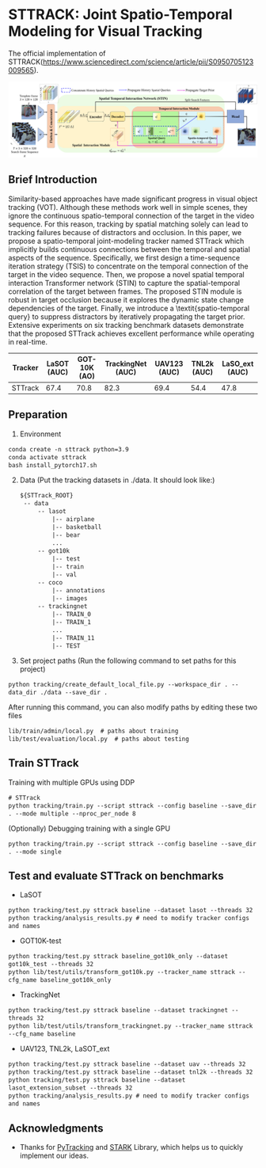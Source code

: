 # STTRACK: Joint Spatio-Temporal Modeling for Visual Tracking
The official implementation of STTRACK(https://www.sciencedirect.com/science/article/pii/S0950705123009565).

![STARK_Framework](tracking/framework.jpg)

## Brief Introduction

Similarity-based approaches have made significant progress in visual object tracking (VOT). Although these methods work well in simple scenes, they ignore the continuous spatio-temporal connection of the target in the video sequence. For this reason, tracking by spatial matching solely can lead to tracking failures because of distractors and occlusion. In this paper, we propose a spatio-temporal joint-modeling tracker named STTrack which implicitly builds continuous connections between the temporal and spatial aspects of the sequence. Specifically, we first design a time-sequence iteration strategy (TSIS) to concentrate on the temporal connection of the target in the video sequence. Then, we propose a novel spatial temporal interaction Transformer network (STIN) to capture the spatial-temporal correlation of the target between frames. The proposed STIN module is robust in target occlusion because it explores the dynamic state change dependencies of the target. Finally, we introduce a \textit{spatio-temporal query} to suppress distractors by iteratively propagating the target prior. Extensive experiments on six tracking benchmark datasets demonstrate that the proposed STTrack achieves excellent performance while operating in real-time.

| Tracker | LaSOT (AUC)| GOT-10K (AO)| TrackingNet (AUC)| UAV123 (AUC)| TNL2k (AUC)| LaSO_ext (AUC)|
|---|---|---|---|---|---|---|
|STTrack|67.4|70.8|82.3|69.4|54.4|47.8|

## Preparation
1. Environment
```
conda create -n sttrack python=3.9
conda activate sttrack
bash install_pytorch17.sh
```
2. Data
   (Put the tracking datasets in ./data. It should look like:)
   ```
   ${STTrack_ROOT}
    -- data
        -- lasot
            |-- airplane
            |-- basketball
            |-- bear
            ...
        -- got10k
            |-- test
            |-- train
            |-- val
        -- coco
            |-- annotations
            |-- images
        -- trackingnet
            |-- TRAIN_0
            |-- TRAIN_1
            ...
            |-- TRAIN_11
            |-- TEST
   ```
3. Set project paths
   (Run the following command to set paths for this project)
```
python tracking/create_default_local_file.py --workspace_dir . --data_dir ./data --save_dir .
```
  After running this command, you can also modify paths by editing these two files
```
lib/train/admin/local.py  # paths about training
lib/test/evaluation/local.py  # paths about testing
```

## Train STTrack
Training with multiple GPUs using DDP
```
# STTrack
python tracking/train.py --script sttrack --config baseline --save_dir . --mode multiple --nproc_per_node 8
```
(Optionally) Debugging training with a single GPU
```
python tracking/train.py --script sttrack --config baseline --save_dir . --mode single
```
## Test and evaluate STTrack on benchmarks

- LaSOT
```
python tracking/test.py sttrack baseline --dataset lasot --threads 32
python tracking/analysis_results.py # need to modify tracker configs and names
```
- GOT10K-test
```
python tracking/test.py sttrack baseline_got10k_only --dataset got10k_test --threads 32
python lib/test/utils/transform_got10k.py --tracker_name sttrack --cfg_name baseline_got10k_only
```
- TrackingNet
```
python tracking/test.py sttrack baseline --dataset trackingnet --threads 32
python lib/test/utils/transform_trackingnet.py --tracker_name sttrack --cfg_name baseline
```
- UAV123, TNL2k, LaSOT_ext
```
python tracking/test.py sttrack baseline --dataset uav --threads 32
python tracking/test.py sttrack baseline --dataset tnl2k --threads 32
python tracking/test.py sttrack baseline --dataset lasot_extension_subset --threads 32
python tracking/analysis_results.py # need to modify tracker configs and names
```

## Acknowledgments
* Thanks for [PyTracking](https://github.com/visionml/pytracking) and [STARK](https://github.com/researchmm/Stark) Library, which helps us to quickly implement our ideas.
